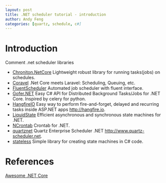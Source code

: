 ```yaml
---
layout: post
title: .NET scheduler tutorial - introduction
author: Andy Feng
categories: [quartz, schedule, c#]
---
```


# Introduction #
Comment .net scheduler libraries

- [Chroniton.NetCore](https://github.com/leosperry/Chroniton) Lightweight robust library for running tasks(jobs) on schedules.
- [Coravel](https://github.com/jamesmh/coravel) .Net Core meets Laravel: Scheduling, Queuing, etc.
- [FluentScheduler](https://github.com/fluentscheduler/FluentScheduler) Automated job scheduler with fluent interface.
- [Gofer.NET](https://github.com/brthor/Gofer.NET) Easy C# API for Distributed Background Tasks/Jobs for .NET Core. Inspired by celery for python.
- [HangfireIO](https://github.com/HangfireIO/Hangfire) Easy way to perform fire-and-forget, delayed and recurring tasks inside ASP.NET apps http://hangfire.io.
- [LiquidState](https://github.com/prasannavl/LiquidState) Efficient asynchronous and synchronous state machines for .NET.
- [NCrontab](https://github.com/atifaziz/NCrontab) Crontab for .NET.
- [quartznet](https://github.com/quartznet/quartznet/) Quartz Enterprise Scheduler .NET http://www.quartz-scheduler.net.
- [stateless](https://github.com/dotnet-state-machine/stateless) Simple library for creating state machines in C# code.

# References
[Awesome .NET Core](https://github.com/thangchung/awesome-dotnet-core)